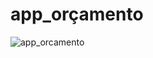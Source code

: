 # app_orçamento

![app_orcamento](https://user-images.githubusercontent.com/112776793/190646724-3c27201e-052f-4448-b7f5-ba5203e603e4.gif)
